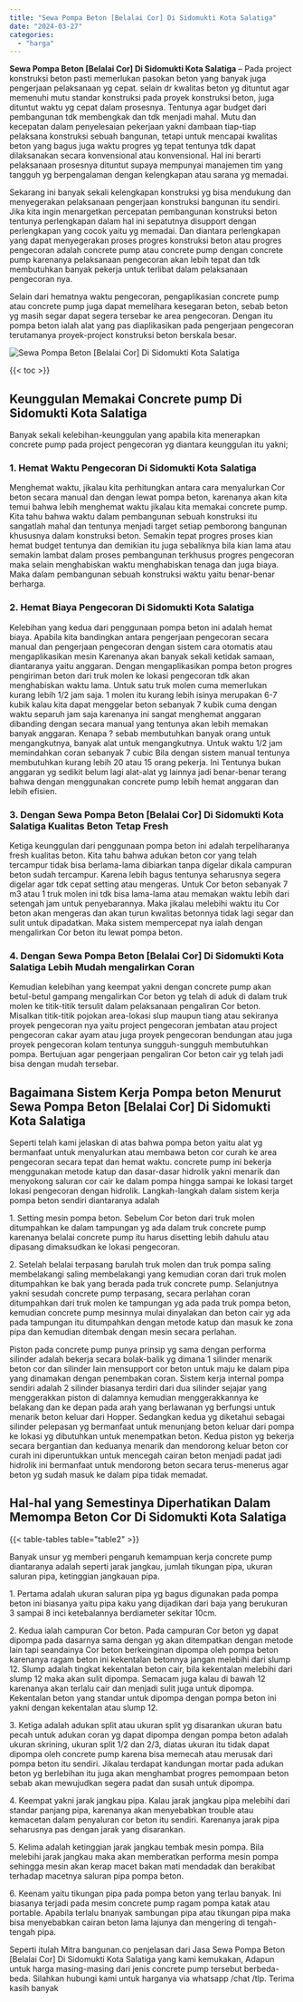 ```yaml
---
title: "Sewa Pompa Beton [Belalai Cor] Di Sidomukti Kota Salatiga"
date: "2024-03-27"
categories: 
  - "harga"
---
```


**Sewa Pompa Beton \[Belalai Cor\] Di Sidomukti Kota Salatiga** – Pada project konstruksi beton pasti memerlukan pasokan beton yang banyak juga pengerjaan pelaksanaan yg cepat. selain dr kwalitas beton yg dituntut agar memenuhi mutu standar konstruksi pada proyek konstruksi beton, juga dituntut waktu yg cepat dalam prosesnya. Tentunya agar budget dari pembangunan tdk membengkak dan tdk menjadi mahal. Mutu dan kecepatan dalam penyelesaian pekerjaan yakni dambaan tiap-tiap pelaksana konstruksi sebuah bangunan, tetapi untuk mencapai kwalitas beton yang bagus juga waktu progres yg tepat tentunya tdk dapat dilaksanakan secara konvensional atau konvensional. Hal ini berarti pelaksanaan prosesnya dituntut supaya mempunyai manajemen tim yang tangguh yg berpengalaman dengan kelengkapan atau sarana yg memadai.

Sekarang ini banyak sekali kelengkapan konstruksi yg bisa mendukung dan menyegerakan pelaksanaan pengerjaan konstruksi bangunan itu sendiri. Jika kita ingin menargetkan percepatan pembangunan konstruksi beton tentunya perlengkapan dalam hal ini sepatutnya disupport dengan perlengkapan yang cocok yaitu yg memadai. Dan diantara perlengkapan yang dapat menyegerakan proses progres konstruksi beton atau progres pengecoran adalah concrete pump atau concrete pump dengan concrete pump karenanya pelaksanaan pengecoran akan lebih tepat dan tdk membutuhkan banyak pekerja untuk terlibat dalam pelaksanaan pengecoran nya.

Selain dari hematnya waktu pengecoran, pengaplikasian concrete pump atau concrete pump juga dapat memelihara kesegaran beton, sebab beton yg masih segar dapat segera tersebar ke area pengecoran. Dengan itu pompa beton ialah alat yang pas diaplikasikan pada pengerjaan pengecoran terutamanya proyek-project konstruksi beton berskala besar.

![Sewa Pompa Beton [Belalai Cor] Di Sidomukti Kota Salatiga](/images/sewa-concrete-pump-05.png)

{{< toc >}}

## Keunggulan Memakai Concrete pump Di Sidomukti Kota Salatiga

Banyak sekali kelebihan-keunggulan yang apabila kita menerapkan concrete pump pada project pengecoran yg diantara keunggulan itu yakni;

### 1\. Hemat Waktu Pengecoran Di Sidomukti Kota Salatiga

Menghemat waktu, jikalau kita perhitungkan antara cara menyalurkan Cor beton secara manual dan dengan lewat pompa beton, karenanya akan kita temui bahwa lebih menghemat waktu jikalau kita memakai concrete pump. Kita tahu bahwa waktu dalam pembangunan sebuah konstruksi itu sangatlah mahal dan tentunya menjadi target setiap pemborong bangunan khususnya dalam konstruksi beton. Semakin tepat progres proses kian hemat budget tentunya dan demikian itu juga sebaliknya bila kian lama atau semakin lambat dalam proses pembangunan terkhusus progres pengecoran maka selain menghabiskan waktu menghabiskan tenaga dan juga biaya. Maka dalam pembangunan sebuah konstruksi waktu yaitu benar-benar berharga.

### 2\. Hemat Biaya Pengecoran Di Sidomukti Kota Salatiga

Kelebihan yang kedua dari penggunaan pompa beton ini adalah hemat biaya. Apabila kita bandingkan antara pengerjaan pengecoran secara manual dan pengerjaan pengecoran dengan sistem cara otomatis atau mengaplikasikan mesin Karenanya akan banyak sekali ketidak samaan, diantaranya yaitu anggaran. Dengan mengaplikasikan pompa beton progres pengiriman beton dari truk molen ke lokasi pengecoran tdk akan menghabiskan waktu lama. Untuk satu truk molen cuma memerlukan kurang lebih 1/2 jam saja. 1 molen itu kurang lebih isinya merupakan 6-7 kubik kalau kita dapat menggelar beton sebanyak 7 kubik cuma dengan waktu separuh jam saja karenanya ini sangat menghemat anggaran dibanding dengan secara manual yang tentunya akan lebih memakan banyak anggaran. Kenapa ? sebab membutuhkan banyak orang untuk mengangkutnya, banyak alat untuk mengangkutnya. Untuk waktu 1/2 jam memindahkan coran sebanyak 7 cubic Bila dengan sistem manual tentunya membutuhkan kurang lebih 20 atau 15 orang pekerja. Ini Tentunya bukan anggaran yg sedikit belum lagi alat-alat yg lainnya jadi benar-benar terang bahwa dengan menggunakan concrete pump lebih hemat anggaran dan lebih efisien.

### 3\. Dengan Sewa Pompa Beton \[Belalai Cor\] Di Sidomukti Kota Salatiga Kualitas Beton Tetap Fresh

Ketiga keunggulan dari penggunaan pompa beton ini adalah terpeliharanya fresh kualitas beton. Kita tahu bahwa adukan beton cor yang telah tercampur tidak bisa berlama-lama dibiarkan tanpa digelar dikala campuran beton sudah tercampur. Karena lebih bagus tentunya seharusnya segera digelar agar tdk cepat setting atau mengeras. Untuk Cor beton sebanyak 7 m3 atau 1 truk molen ini tdk bisa lama-lama atau memakan waktu lebih dari setengah jam untuk penyebarannya. Maka jikalau melebihi waktu itu Cor beton akan mengeras dan akan turun kwalitas betonnya tidak lagi segar dan sulit untuk dipadatkan. Maka sistem mempercepat nya ialah dengan mengalirkan Cor beton itu lewat pompa beton.

### 4\. Dengan Sewa Pompa Beton \[Belalai Cor\] Di Sidomukti Kota Salatiga Lebih Mudah mengalirkan Coran

Kemudian kelebihan yang keempat yakni dengan concrete pump akan betul-betul gampang mengalirkan Cor beton yg telah di aduk di dalam truk molen ke titik-titik tersulit dalam pelaksanaan pengaliran Cor beton. Misalkan titik-titik pojokan area-lokasi slup maupun tiang atau sekiranya proyek pengecoran nya yaitu project pengecoran jembatan atau project pengecoran cakar ayam atau juga proyek pengecoran bendungan atau juga proyek pengecoran kolam tentunya sungguh-sungguh membutuhkan pompa. Bertujuan agar pengerjaan pengaliran Cor beton cair yg telah jadi bisa dengan mudah tersebar.

## Bagaimana Sistem Kerja Pompa beton Menurut Sewa Pompa Beton \[Belalai Cor\] Di Sidomukti Kota Salatiga

Seperti telah kami jelaskan di atas bahwa pompa beton yaitu alat yg bermanfaat untuk menyalurkan atau membawa beton cor curah ke area pengecoran secara tepat dan hemat waktu. concrete pump ini bekerja menggunakan metode katup dan dasar-dasar hidrolik yakni menarik dan menyokong saluran cor cair ke dalam pompa hingga sampai ke lokasi target lokasi pengecoran dengan hidrolik. Langkah-langkah dalam sistem kerja pompa beton sendiri diantaranya adalah

1\. Setting mesin pompa beton. Sebelum Cor beton dari truk molen ditumpahkan ke dalam tampungan yg ada dalam truk concrete pump karenanya belalai concrete pump itu harus disetting lebih dahulu atau dipasang dimaksudkan ke lokasi pengecoran.

2\. Setelah belalai terpasang barulah truk molen dan truk pompa saling membelakangi saling membelakangi yang kemudian coran dari truk molen ditumpahkan ke bak yang berada pada truk concrete pump. Selanjutnya yakni sesudah concrete pump terpasang, secara perlahan coran ditumpahkan dari truk molen ke tampungan yg ada pada truk pompa beton, kemudian concrete pump mesinnya mulai dinyalakan dan beton cair yg ada pada tampungan itu ditumpahkan dengan metode katup dan masuk ke zona pipa dan kemudian ditembak dengan mesin secara perlahan.

Piston pada concrete pump punya prinsip yg sama dengan performa silinder adalah bekerja secara bolak-balik yg dimana 1 silinder menarik beton cor dan silinder lain mensupport cor beton untuk maju ke dalam pipa yang dinamakan dengan penembakan coran. Sistem kerja internal pompa sendiri adalah 2 silinder biasanya terdiri dari dua silinder sejajar yang menggerakkan piston di dalamnya kemudian menggerakkannya ke belakang dan ke depan pada arah yang berlawanan yg berfungsi untuk menarik beton keluar dari Hopper. Sedangkan kedua yg diketahui sebagai silinder pelepasan yg bermanfaat untuk menunjang beton keluar dari pompa ke lokasi yg dibutuhkan untuk menempatkan beton. Kedua piston yg bekerja secara bergantian dan keduanya menarik dan mendorong keluar beton cor curah ini diperuntukkan untuk mencegah cairan beton menjadi padat jadi hidrolik ini bermanfaat untuk mendorong beton secara terus-menerus agar beton yg sudah masuk ke dalam pipa tidak memadat.

## Hal-hal yang Semestinya Diperhatikan Dalam Memompa Beton Cor Di Sidomukti Kota Salatiga

{{< table-tables table="table2" >}}

Banyak unsur yg memberi pengaruh kemampuan kerja concrete pump diantaranya adalah seperti jarak jangkau, jumlah tikungan pipa, ukuran saluran pipa, ketinggian jangkauan pipa.

1\. Pertama adalah ukuran saluran pipa yg bagus digunakan pada pompa beton ini biasanya yaitu pipa kaku yang dijadikan dari baja yang berukuran 3 sampai 8 inci ketebalannya berdiameter sekitar 10cm.

2\. Kedua ialah campuran Cor beton. Pada campuran Cor beton yg dapat dipompa pada dasarnya sama dengan yg akan ditempatkan dengan metode lain tapi seandainya Cor beton berkeinginan dipompa oleh pompa beton karenanya ragam beton ini kekentalan betonnya jangan melebihi dari slump 12. Slump adalah tingkat kekentalan beton cair, bila kekentalan melebihi dari slump 12 maka akan sulit dipompa. Semacam juga kalau di bawah 12 karenanya akan terlalu cair dan menjadi sulit juga untuk dipompa. Kekentalan beton yang standar untuk dipompa dengan pompa beton ini yakni dengan kekentalan atau slump 12.

3\. Ketiga adalah adukan split atau ukuran split yg disarankan ukuran batu pecah untuk adukan coran yg dapat dipompa dengan pompa beton adalah ukuran skrining, ukuran split 1/2 dan 2/3, diatas ukuran itu tidak dapat dipompa oleh concrete pump karena bisa memecah atau merusak dari pompa beton itu sendiri. Jikalau terdapat kandungan mortar pada adukan beton yg berlebihan itu juga akan menghambat progres pemompaan beton sebab akan mewujudkan segera padat dan susah untuk dipompa.

4\. Keempat yakni jarak jangkau pipa. Kalau jarak jangkau pipa melebihi dari standar panjang pipa, karenanya akan menyebabkan trouble atau kemacetan dalam penyaluran cor beton itu sendiri. Karenanya jarak pipa seharusnya pas dengan jarak yang disarankan.

5\. Kelima adalah ketinggian jarak jangkau tembak mesin pompa. Bila melebihi jarak jangkau maka akan memberatkan performa mesin pompa sehingga mesin akan kerap macet bakan mati mendadak dan berakibat terhadap macetnya saluran pipa pompa beton.

6\. Keenam yaitu tikungan pipa pada pompa beton yang terlau banyak. Ini biasanya terjadi pada mesim concrete pump ragam pompa katak atau portable. Apabila terlalu bnanyak sambungan pipa atau tikungan pipa maka bisa menyebabkan cairan beton lama lajunya dan mengering di tengah-tengah pipa.

Seperti itulah Mitra bangunan.co penjelasan dari Jasa Sewa Pompa Beton \[Belalai Cor\] Di Sidomukti Kota Salatiga yang kami kemukakan, Adapun untuk harga masing-masing dari jenis concrete pump tersebut berbeda-beda. Silahkan hubungi kami untuk harganya via whatsapp /chat /tlp. Terima kasih banyak
